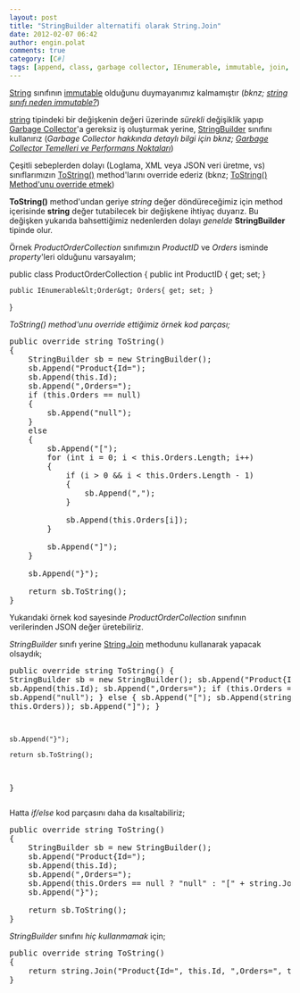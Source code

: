 ```yaml
---
layout: post
title: "StringBuilder alternatifi olarak String.Join"
date: 2012-02-07 06:42
author: engin.polat
comments: true
category: [C#]
tags: [append, class, garbage collector, IEnumerable, immutable, join, json, object, override, property, public, string, stringbuilder, tostring, xml]
---
```

<a href="http://msdn.microsoft.com/library/system.string" title="System.String Sınıfı" target="_blank">String</a> sınıfının <a href="http://msdn.microsoft.com/en-us/library/362314fe.aspx" title="string class immutable" target="_blank">immutable</a> olduğunu duymayanımız kalmamıştır (*bknz; <a href="http://stackoverflow.com/questions/2365272/why-net-string-is-immutable" title="string sınıfı neden immutable?" target="_blank">string sınıfı neden immutable?</a>*)

<a href="http://msdn.microsoft.com/library/system.string" title="String Sınıfı" target="_blank">string</a> tipindeki bir değişkenin değeri üzerinde *sürekli* değişiklik yapıp <a href="http://msdn.microsoft.com/en-us/library/0xy59wtx.aspx" title="Garbage Collector Referans" target="_blank">Garbage Collector</a>'a gereksiz iş oluşturmak yerine, <a href="http://msdn.microsoft.com/library/system.text.stringbuilder" title="StringBuilder Sınıfı" target="_blank">StringBuilder</a> sınıfını kullanırız (*Garbage Collector hakkında detaylı bilgi için bknz; <a href="http://msdn.microsoft.com/en-us/library/ms973837.aspx" title="Garbage Collector Basics and Performance Hints" target="_blank">Garbage Collector Temelleri ve Performans Noktaları</a>*)

Çeşitli sebeplerden dolayı (Loglama, XML veya JSON veri üretme, vs) sınıflarımızın <a href="http://msdn.microsoft.com/library/system.object.tostring" title="Object.ToString() Method" target="_blank">ToString()</a> method'larını override ederiz (bknz; <a href="http://msdn.microsoft.com/en-us/library/ms173154.aspx" title="MSDN: How to: Override the ToString Method" target="_blank">ToString() Method'unu override etmek</a>)

**ToString()** method'undan geriye *string* değer döndüreceğimiz için method içerisinde **string** değer tutabilecek bir değişkene ihtiyaç duyarız. Bu değişken yukarıda bahsettiğimiz nedenlerden dolayı *genelde* **StringBuilder** tipinde olur.

Örnek *ProductOrderCollection* sınıfımızın *ProductID* ve *Orders* isminde *property*'leri olduğunu varsayalım;



public class ProductOrderCollection
{
    public int ProductID { get; set; }

    public IEnumerable&lt;Order&gt; Orders{ get; set; }
}</pre>

*ToString() method'unu override ettiğimiz örnek kod parçası;*

<pre class="brush:csharp">public override string ToString()
{
    StringBuilder sb = new StringBuilder();
    sb.Append("Product{Id=");
    sb.Append(this.Id);
    sb.Append(",Orders=");
    if (this.Orders == null)
    {
        sb.Append("null");
    }
    else
    {
        sb.Append("[");
        for (int i = 0; i < this.Orders.Length; i++)
        {
            if (i > 0 && i < this.Orders.Length - 1)
            {
                sb.Append(",");
            }

            sb.Append(this.Orders[i]);
        }

        sb.Append("]");
    }

    sb.Append("}");

    return sb.ToString();
}</pre>

Yukarıdaki örnek kod sayesinde *ProductOrderCollection* sınıfının verilerinden JSON değer üretebiliriz.

*StringBuilder* sınıfı yerine <a href="http://msdn.microsoft.com/library/system.string.join" title="String.Join() Method" target="_blank">String.Join</a> methodunu kullanarak yapacak olsaydık;

</pre><pre class="brush:csharp">public override string ToString()
{
    StringBuilder sb = new StringBuilder();
    sb.Append("Product{Id=");
    sb.Append(this.Id);
    sb.Append(",Orders=");
    if (this.Orders == null)
    {
        sb.Append("null");
    }
    else
    {
        sb.Append("[");
        sb.Append(string.Join(",", this.Orders));
        sb.Append("]");
    }

    sb.Append("}");

    return sb.ToString();
}</pre>

Hatta *if/else* kod parçasını daha da kısaltabiliriz;

<pre class="brush:csharp">public override string ToString()
{
    StringBuilder sb = new StringBuilder();
    sb.Append("Product{Id=");
    sb.Append(this.Id);
    sb.Append(",Orders=");
    sb.Append(this.Orders == null ? "null" : "[" + string.Join(",", this.Orders) + "]");
    sb.Append("}");

    return sb.ToString();
}</pre>

*StringBuilder* sınıfını *hiç kullanmamak* için;

<pre class="brush:csharp">public override string ToString()
{
    return string.Join("Product{Id=", this.Id, ",Orders=", this.Orders == null ? "null" : "[" + string.Join(",", this.Orders) + "]", "}");
}


